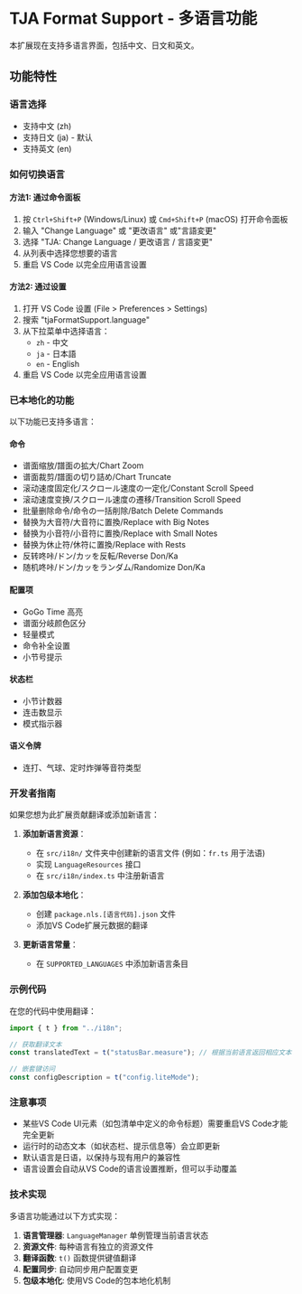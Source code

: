 # TJA Format Support - 多语言功能

本扩展现在支持多语言界面，包括中文、日文和英文。

## 功能特性

### 语言选择
- 支持中文 (zh)
- 支持日文 (ja) - 默认
- 支持英文 (en)

### 如何切换语言

#### 方法1: 通过命令面板
1. 按 `Ctrl+Shift+P` (Windows/Linux) 或 `Cmd+Shift+P` (macOS) 打开命令面板
2. 输入 "Change Language" 或 "更改语言" 或"言語変更"
3. 选择 "TJA: Change Language / 更改语言 / 言語変更"
4. 从列表中选择您想要的语言
5. 重启 VS Code 以完全应用语言设置

#### 方法2: 通过设置
1. 打开 VS Code 设置 (File > Preferences > Settings)
2. 搜索 "tjaFormatSupport.language"
3. 从下拉菜单中选择语言：
   - `zh` - 中文
   - `ja` - 日本語  
   - `en` - English
4. 重启 VS Code 以完全应用语言设置

### 已本地化的功能

以下功能已支持多语言：

#### 命令
- 谱面缩放/譜面の拡大/Chart Zoom
- 谱面裁剪/譜面の切り詰め/Chart Truncate
- 滚动速度固定化/スクロール速度の一定化/Constant Scroll Speed
- 滚动速度变换/スクロール速度の遷移/Transition Scroll Speed
- 批量删除命令/命令の一括削除/Batch Delete Commands
- 替换为大音符/大音符に置換/Replace with Big Notes
- 替换为小音符/小音符に置換/Replace with Small Notes
- 替换为休止符/休符に置換/Replace with Rests
- 反转咚咔/ドン/カッを反転/Reverse Don/Ka
- 随机咚咔/ドン/カッをランダム/Randomize Don/Ka

#### 配置项
- GoGo Time 高亮
- 谱面分岐颜色区分
- 轻量模式
- 命令补全设置
- 小节号提示

#### 状态栏
- 小节计数器
- 连击数显示
- 模式指示器

#### 语义令牌
- 连打、气球、定时炸弹等音符类型

### 开发者指南

如果您想为此扩展贡献翻译或添加新语言：

1. **添加新语言资源**：
   - 在 `src/i18n/` 文件夹中创建新的语言文件 (例如：`fr.ts` 用于法语)
   - 实现 `LanguageResources` 接口
   - 在 `src/i18n/index.ts` 中注册新语言

2. **添加包级本地化**：
   - 创建 `package.nls.[语言代码].json` 文件
   - 添加VS Code扩展元数据的翻译

3. **更新语言常量**：
   - 在 `SUPPORTED_LANGUAGES` 中添加新语言条目

### 示例代码

在您的代码中使用翻译：

```typescript
import { t } from "../i18n";

// 获取翻译文本
const translatedText = t("statusBar.measure"); // 根据当前语言返回相应文本

// 嵌套键访问
const configDescription = t("config.liteMode");
```

### 注意事项

- 某些VS Code UI元素（如包清单中定义的命令标题）需要重启VS Code才能完全更新
- 运行时的动态文本（如状态栏、提示信息等）会立即更新
- 默认语言是日语，以保持与现有用户的兼容性
- 语言设置会自动从VS Code的语言设置推断，但可以手动覆盖

### 技术实现

多语言功能通过以下方式实现：

1. **语言管理器**: `LanguageManager` 单例管理当前语言状态
2. **资源文件**: 每种语言有独立的资源文件
3. **翻译函数**: `t()` 函数提供键值翻译
4. **配置同步**: 自动同步用户配置变更
5. **包级本地化**: 使用VS Code的包本地化机制
